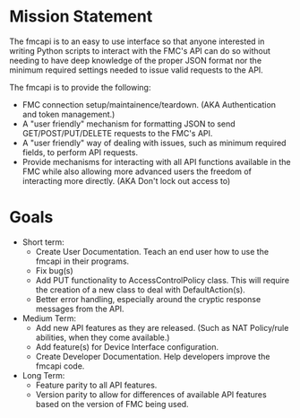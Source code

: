 # Mission Statement
The fmcapi is to an easy to use interface so that anyone interested in writing Python scripts to interact with the 
FMC's API can do so without needing to have deep knowledge of the proper JSON format nor the minimum required settings 
needed to issue valid requests to the API.

The fmcapi is to provide the following:
 * FMC connection setup/maintainence/teardown.  (AKA Authentication and token management.)
 * A "user friendly" mechanism for formatting JSON to send GET/POST/PUT/DELETE requests to the FMC's API.
 * A "user friendly" way of dealing with issues, such as minimum required fields, to perform API requests. 
 * Provide mechanisms for interacting with all API functions available in the FMC while also allowing more advanced 
 users the freedom of interacting more directly.  (AKA Don't lock out access to)

# Goals
  * Short term:
    * Create User Documentation.  Teach an end user how to use the fmcapi in their programs.
    * Fix bug(s)
    * Add PUT functionality to AccessControlPolicy class.  This will require the creation of a new class to deal with 
    DefaultAction(s).
    * Better error handling, especially around the cryptic response messages from the API.
  * Medium Term:
    * Add new API features as they are released.  (Such as NAT Policy/rule abilities, when they come available.)
    * Add feature(s) for Device Interface configuration.
    * Create Developer Documentation.  Help developers improve the fmcapi code.
  * Long Term:
    * Feature parity to all API features.
    * Version parity to allow for differences of available API features based on the version of FMC being used.
